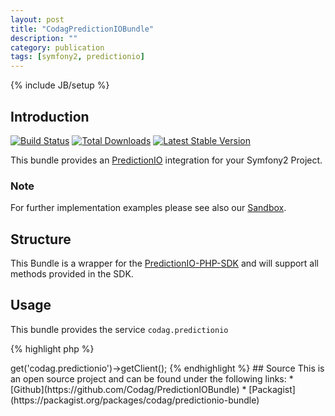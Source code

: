 ```yaml
---
layout: post
title: "CodagPredictionIOBundle"
description: ""
category: publication
tags: [symfony2, predictionio]
---
```

{% include JB/setup %}

## Introduction

[![Build Status](https://travis-ci.org/Codag/PredictionIOBundle.png?branch=master)](https://travis-ci.org/Codag/PredictionIOBundle)
[![Total Downloads](https://poser.pugx.org/codag/predictionio-bundle/downloads.png)](https://packagist.org/packages/codag/predictionio-bundle)
[![Latest Stable Version](https://poser.pugx.org/codag/predictionio-bundle/v/stable.png)](https://packagist.org/packages/codag/predictionio-bundle)

This bundle provides an [PredictionIO](http://prediction.io/) integration for your Symfony2 Project.

### Note

For further implementation examples please see also our [Sandbox](https://github.com/Codag/PredictionIOBundle-Sandbox).

## Structure

This Bundle is a wrapper for the [PredictionIO-PHP-SDK](https://github.com/PredictionIO/PredictionIO-PHP-SDK) and will support all methods provided in the SDK.

## Usage

This bundle provides the service `codag.predictionio`

{% highlight php %}
<?php
$client = $this->get('codag.predictionio')->getClient();
{% endhighlight %}

## Source

This is an open source project and can be found under the following links:

* [Github](https://github.com/Codag/PredictionIOBundle)
* [Packagist](https://packagist.org/packages/codag/predictionio-bundle)
